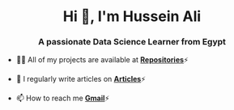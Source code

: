
<h1 align="center">Hi 👋, I'm Hussein Ali</h1>
<h3 align="center">A passionate Data Science Learner from Egypt</h3>


- 👨‍💻 All of my projects are available at **[Repositories](https://github.com/HusseinAliOfficial?tab=repositories)**⚡

- 📝 I regularly write articles on **[Articles](https://github.com/HusseinAliOfficial/Articles)**⚡

- 📫 How to reach me **[Gmail](hussein.ali.mabrouk.abotalb@gmail.com)**⚡
